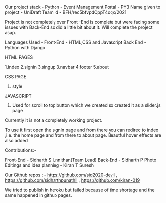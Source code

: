 Our project stack - Python - Event Management Portal - PY3
Name given to project - UniDraft 
Team Id - BFH/rec5bfvpdCppT4oqx/2021

Project is not completely over 
Front -End is complete but were facing some issues with Back-End so did a little bit about it. Will  complete the project asap.

Languages Used - Front-End - HTML,CSS and Javascript
                 Back End - Python with Django
                 
HTML PAGES

1.index
2.signin
3.singup
3.navbar
4.footer
5.about

CSS PAGE
1. style

JAVASCRIPT

1. Used for scroll to top button which we created so created it as a slider.js page

Currently it is not a completely working project. 

To use it first open the signin page and from there you can redirec to index ,i.e. the home page and from there to about page. Beautful hover effects are also added 

Contributions:- 

Front-End - Sidharth S Unnithan(Team Lead)
Back-End - Sidharth P
Photo Editings and idea planning - Kiran T Suresh

Our Github repos : - https://github.com/sid2020-devil , https://github.com/sidharthpunathil , https://github.com/kiran-019

We tried to publish in heroku but failed because of time shortage and the same happened in github pages.

